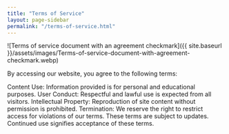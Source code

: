```yaml
---
title: "Terms of Service"
layout: page-sidebar
permalink: "/terms-of-service.html"
---
```


![Terms of service document with an agreement checkmark]({{ site.baseurl }}/assets/images/Terms-of-service-document-with-agreement-checkmark.webp)

By accessing our website, you agree to the following terms:

Content Use: Information provided is for personal and educational purposes.
User Conduct: Respectful and lawful use is expected from all visitors.
Intellectual Property: Reproduction of site content without permission is prohibited.
Termination: We reserve the right to restrict access for violations of our terms.
These terms are subject to updates. Continued use signifies acceptance of these terms.